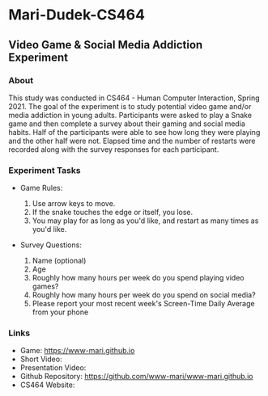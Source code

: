 # Mari-Dudek-CS464

## Video Game & Social Media Addiction Experiment

### About
This study was conducted in CS464 - Human Computer Interaction, Spring 2021. The goal of the 
experiment is to study potential video game and/or media addiction in young adults. 
Participants were asked to play a Snake game and then complete a survey about their gaming 
and social media habits. Half of the participants were able to see how long they were playing 
and the other half were not. Elapsed time and the number of restarts were recorded along with
the survey responses for each participant. 

### Experiment Tasks
* Game Rules: 
    1. Use arrow keys to move. 
    2. If the snake touches the edge or itself, you lose. 
    3. You may play for as long as you'd like, and restart as many times as you'd like. 

* Survey Questions:
    1. Name (optional)
    2. Age
    3. Roughly how many hours per week do you spend playing video games?
    4. Roughly how many hours per week do you spend on social media?
    5. Please report your most recent week's Screen-Time Daily Average from your phone 

### Links
* Game: https://www-mari.github.io
* Short Video:
* Presentation Video:
* Github Repository: https://github.com/www-mari/www-mari.github.io
* CS464 Website: 
